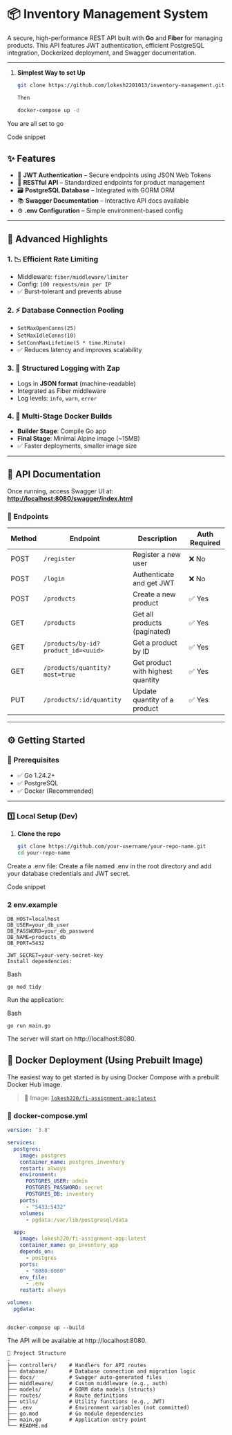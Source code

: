 # 📦 Inventory Management System

A secure, high-performance REST API built with **Go** and **Fiber** for managing products. This API features JWT authentication, efficient PostgreSQL integration, Dockerized deployment, and Swagger documentation.

---

1. **Simplest Way to set Up**
   ```bash
   git clone https://github.com/lokesh2201013/inventory-management.git

   Then

   docker-compose up -d
   ```
You are all set to go

Code snippet

## ✨ Features

- 🔐 **JWT Authentication** – Secure endpoints using JSON Web Tokens  
- 🔄 **RESTful API** – Standardized endpoints for product management  
- 🗃️ **PostgreSQL Database** – Integrated with GORM ORM  
- 📚 **Swagger Documentation** – Interactive API docs available  
- ⚙️ **.env Configuration** – Simple environment-based config  

---

## 🚀 Advanced Highlights

### 1. 📉 Efficient Rate Limiting

- Middleware: `fiber/middleware/limiter`
- Config: `100 requests/min per IP`
- ✅ Burst-tolerant and prevents abuse

### 2. ⚡ Database Connection Pooling

- `SetMaxOpenConns(25)`
- `SetMaxIdleConns(10)`
- `SetConnMaxLifetime(5 * time.Minute)`
- ✅ Reduces latency and improves scalability

### 3. 🧾 Structured Logging with Zap

- Logs in **JSON format** (machine-readable)
- Integrated as Fiber middleware
- Log levels: `info`, `warn`, `error`

### 4. 🐳 Multi-Stage Docker Builds

- **Builder Stage**: Compile Go app
- **Final Stage**: Minimal Alpine image (~15MB)
- ✅ Faster deployments, smaller image size

---

## 📖 API Documentation

Once running, access Swagger UI at:  
**[http://localhost:8080/swagger/index.html](http://localhost:8080/swagger/index.html)**

### 🧪 Endpoints

| Method | Endpoint                               | Description                            | Auth Required |
|--------|----------------------------------------|----------------------------------------|---------------|
| POST   | `/register`                            | Register a new user                    | ❌ No          |
| POST   | `/login`                               | Authenticate and get JWT              | ❌ No          |
| POST   | `/products`                            | Create a new product                   | ✅ Yes         |
| GET    | `/products`                            | Get all products (paginated)          | ✅ Yes         |
| GET    | `/products/by-id?product_id=<uuid>`    | Get a product by ID                   | ✅ Yes         |
| GET    | `/products/quantity?most=true`         | Get product with highest quantity     | ✅ Yes         |
| PUT    | `/products/:id/quantity`               | Update quantity of a product          | ✅ Yes         |

---

## ⚙️ Getting Started

### 🧰 Prerequisites

- ✅ Go 1.24.2+
- ✅ PostgreSQL
- ✅ Docker (Recommended)

---

### 1️⃣ Local Setup (Dev)

1. **Clone the repo**
   ```bash
   git clone https://github.com/your-username/your-repo-name.git
   cd your-repo-name
   ```
Create a .env file:
Create a file named .env in the root directory and add your database credentials and JWT secret.

Code snippet

### 2  env.example
```
DB_HOST=localhost
DB_USER=your_db_user
DB_PASSWORD=your_db_password
DB_NAME=products_db
DB_PORT=5432

JWT_SECRET=your-very-secret-key
Install dependencies:
```
Bash
```
go mod tidy
```

Run the application:

Bash
```
go run main.go
```
The server will start on http://localhost:8080.

## 🐳 Docker Deployment (Using Prebuilt Image)

The easiest way to get started is by using Docker Compose with a prebuilt Docker Hub image.

> 🐙 Image: [`lokesh220/fi-assignment-app:latest`](https://hub.docker.com/r/lokesh220/fi-assignment-app)

### 🔧 docker-compose.yml

```yaml
version: '3.8'

services:
  postgres:
    image: postgres
    container_name: postgres_inventory
    restart: always
    environment:
      POSTGRES_USER: admin
      POSTGRES_PASSWORD: secret
      POSTGRES_DB: inventory
    ports:
      - "5433:5432"
    volumes:
      - pgdata:/var/lib/postgresql/data

  app:
    image: lokesh220/fi-assignment-app:latest
    container_name: go_inventory_app
    depends_on:
      - postgres
    ports:
      - "8080:8080"
    env_file:
      - .env
    restart: always

volumes:
  pgdata:

```
```

docker-compose up --build
```
The API will be available at http://localhost:8080.

```
📁 Project Structure
.
├── controllers/    # Handlers for API routes
├── database/       # Database connection and migration logic
├── docs/           # Swagger auto-generated files
├── middleware/     # Custom middleware (e.g., auth)
├── models/         # GORM data models (structs)
├── routes/         # Route definitions
├── utils/          # Utility functions (e.g., JWT)
├── .env            # Environment variables (not committed)
├── go.mod          # Go module dependencies
├── main.go         # Application entry point
└── README.md







